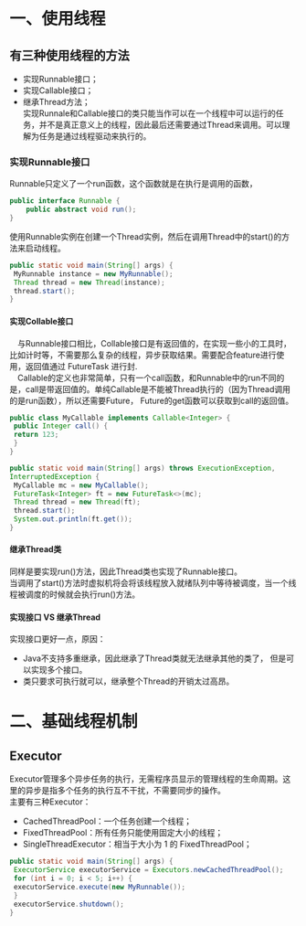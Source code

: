 # 一、使用线程  
## 有三种使用线程的方法  
* 实现Runnable接口；
* 实现Callable接口；
* 继承Thread方法；  
实现Runnale和Callable接口的类只能当作可以在一个线程中可以运行的任务，并不是真正意义上的线程，因此最后还需要通过Thread来调用。可以理解为任务是通过线程驱动来执行的。
### 实现Runnable接口
Runnable只定义了一个run函数，这个函数就是在执行是调用的函数，  
```java
public interface Runnable {
    public abstract void run();
}
```  
使用Runnable实例在创建一个Thread实例，然后在调用Thread中的start()的方法来启动线程。  
```java
public static void main(String[] args) {
 MyRunnable instance = new MyRunnable();
 Thread thread = new Thread(instance);
 thread.start();
}
``` 
#### 实现Collable接口  
&emsp;与Runnable接口相比，Collable接口是有返回值的，在实现一些小的工具时，比如计时等，不需要那么复杂的线程，异步获取结果。需要配合feature进行使用，返回值通过 FutureTask 进⾏封.  
&emsp;Callable的定义也非常简单，只有一个call函数，和Runnable中的run不同的是，call是带返回值的。单纯Callable是不能被Thread执行的（因为Thread调用的是run函数），所以还需要Future， Future的get函数可以获取到call的返回值。
```java
public class MyCallable implements Callable<Integer> {
 public Integer call() {
 return 123;
 }
}
```
```java
public static void main(String[] args) throws ExecutionException,
InterruptedException {
 MyCallable mc = new MyCallable();
 FutureTask<Integer> ft = new FutureTask<>(mc);
 Thread thread = new Thread(ft);
 thread.start();
 System.out.println(ft.get());
}
```

#### 继承Thread类  
同样是要实现run()方法，因此Thread类也实现了Runnable接口。  
当调用了start()方法时虚拟机将会将该线程放入就绪队列中等待被调度，当一个线程被调度的时候就会执行run()方法。

#### 实现接口 VS 继承Thread
实现接口更好一点，原因：  
* Java不支持多重继承，因此继承了Thread类就无法继承其他的类了， 但是可以实现多个接口。
* 类只要求可执行就可以，继承整个Thread的开销太过高昂。  

# 二、基础线程机制  
## Executor
Executor管理多个异步任务的执行，无需程序员显示的管理线程的生命周期。这里的异步是指多个任务的执行互不干扰，不需要同步的操作。  
主要有三种Executor：  
* CachedThreadPool：⼀个任务创建⼀个线程；
* FixedThreadPool：所有任务只能使⽤固定⼤⼩的线程；
* SingleThreadExecutor：相当于⼤⼩为 1 的 FixedThreadPool；
```JAVA
public static void main(String[] args) {
 ExecutorService executorService = Executors.newCachedThreadPool();
 for (int i = 0; i < 5; i++) {
 executorService.execute(new MyRunnable());
 }
 executorService.shutdown();
}
```